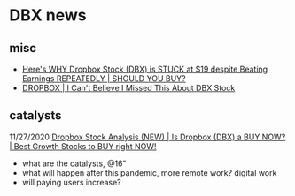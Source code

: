 # DBX news


## misc
- [Here's WHY Dropbox Stock (DBX) is STUCK at $19 despite Beating Earnings REPEATEDLY | SHOULD YOU BUY?](https://www.youtube.com/watch?v=AWw3CvVjX0k)
- [DROPBOX | I Can't Believe I Missed This About DBX Stock](https://www.youtube.com/watch?v=Scv_CEeSwUw)


## catalysts
11/27/2020
[Dropbox Stock Analysis (NEW) | Is Dropbox (DBX) a BUY NOW? | Best Growth Stocks to BUY right NOW!](https://www.youtube.com/watch?v=cuE5JfUq2OE)
- what are the catalysts, @16"
- what will happen after this pandemic, more remote work? digital work
- will paying users increase?
